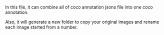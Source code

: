 In this file, it can combine all of coco annotation jsons file into one coco annotation.

Also, it will generate a new folder to copy your original images and rename each image started from a number.
